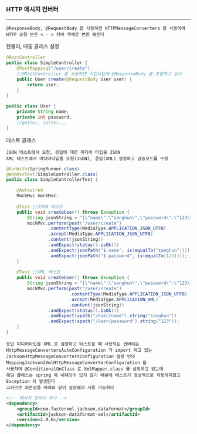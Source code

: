 ### HTTP 메시지 컨버터

---

    @ResponseBody, @RequestBody 를 사용하면 HTTPMessageConverters 를 사용하여
    HTTP 요청 본문 < - > 자바 객체로 변환 해준다

핸들러, 매핑 클래스 설정

```java
@RestController
public class SimpleController {
    @PostMapping("/user/create")
    //@RestController 를 사용하면 리턴타입에 @ResponseBody 를 포함하고 있다
    public User create(@RequestBody User user) {
        return user;
    }
}

public class User {
    private String name;
    private int password;
    //getter, setter...
}
```

테스트 클래스

    JSON 테스트에서 요청, 응답에 대한 미디어 타입을 JSON
    XML 테스트에서 미디어타입을 요청(JSON), 응답(XML) 설정하고 검증코드를 수정

```java
@RunWith(SpringRunner.class)
@WebMvcTest(SimpleController.class)
public class SimpleControllerTest {

    @Autowired
    MockMvc mockMvc;
    
    @Test //JSON 테스트
    public void createUser() throws Exception {
        String jsonString = "{\"name\":\"sanghun\",\"password\":\"123\"}";
        mockMvc.perform(post("/user/create")
                .contentType(MediaType.APPLICATION_JSON_UTF8)
                .accept(MediaType.APPLICATION_JSON_UTF8)
                .content(jsonString))
                .andExpect(status().isOk())
                .andExpect(jsonPath("$.name", is(equalTo("sanghun"))))
                .andExpect(jsonPath("$.password", is(equalTo(123))));
    }
    
    @Test //XML 테스트
    public void createUser() throws Exception {
        String jsonString = "{\"name\":\"sanghun\",\"password\":\"123\"}";
        mockMvc.perform(post("/user/create")
                        .contentType(MediaType.APPLICATION_JSON_UTF8)
                        .accept(MediaType.APPLICATION_XML)
                        .content(jsonString))
                .andExpect(status().isOk())
                .andExpect(xpath("/User/name").string("sanghun"))
                .andExpect(xpath("/User/password").string("123"));
    }
}
```

    응답 미디어타입을 XML 로 설정하고 테스트할 때 사용되는 컨버터는 HttpMessageConvertersAutoConfiguration 가 import 하고 있는
    JacksonHttpMessageConvertersConfiguration 설정 빈의 MappingJackson2XmlHttpMessageConverterConfiguration 를
    사용하며 @ConditionalOnClass 로 XmlMapper.class 를 설정하고 있는데
    해당 클래스는 spring 에 내재되어 있지 않기 때문에 테스트가 정상적으로 작동하지않고 Exception 이 발생한다 
    그러므로 의존성을 아래와 같이 설정해야 사용 가능하다

```xml
<!-- 메시지 컨버터 추가 -->
<dependency>
    <groupId>com.fasterxml.jackson.dataformat</groupId>
    <artifactId>jackson-dataformat-xml</artifactId>
    <version>2.9.6</version>
</dependency>
```
